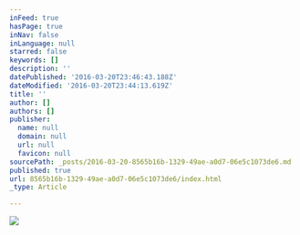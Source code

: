 ```yaml
---
inFeed: true
hasPage: true
inNav: false
inLanguage: null
starred: false
keywords: []
description: ''
datePublished: '2016-03-20T23:46:43.188Z'
dateModified: '2016-03-20T23:44:13.619Z'
title: ''
author: []
authors: []
publisher:
  name: null
  domain: null
  url: null
  favicon: null
sourcePath: _posts/2016-03-20-8565b16b-1329-49ae-a0d7-06e5c1073de6.md
published: true
url: 8565b16b-1329-49ae-a0d7-06e5c1073de6/index.html
_type: Article

---
```

![](https://the-grid-user-content.s3-us-west-2.amazonaws.com/7a64114a-d187-4209-9b20-f6e555174f88.jpg)